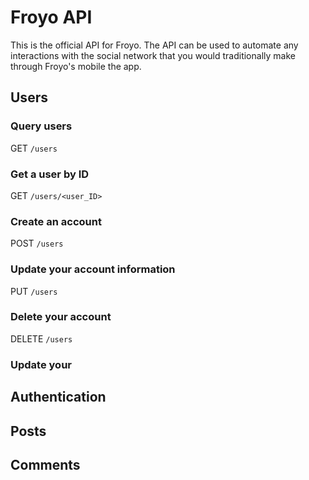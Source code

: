 # Froyo API
This is the official API for Froyo. The API can be used to automate any interactions with the social network that you would traditionally make through Froyo's mobile the app.
## Users
### Query users
GET `/users`
### Get a user by ID
GET `/users/<user_ID>`
### Create an account
POST `/users`
### Update your account information
PUT `/users`
### Delete your account
DELETE `/users`
### Update your 
## Authentication
## Posts
## Comments
